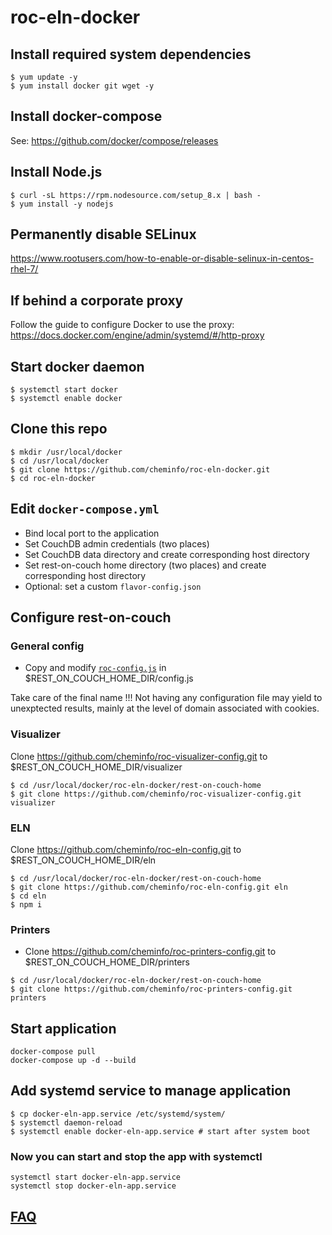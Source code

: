 # roc-eln-docker

## Install required system dependencies

```
$ yum update -y
$ yum install docker git wget -y
```

## Install docker-compose

See: https://github.com/docker/compose/releases

## Install Node.js

```
$ curl -sL https://rpm.nodesource.com/setup_8.x | bash -
$ yum install -y nodejs
```

## Permanently disable SELinux

https://www.rootusers.com/how-to-enable-or-disable-selinux-in-centos-rhel-7/

## If behind a corporate proxy

Follow the guide to configure Docker to use the proxy: https://docs.docker.com/engine/admin/systemd/#/http-proxy

## Start docker daemon

```
$ systemctl start docker
$ systemctl enable docker
```

## Clone this repo

```
$ mkdir /usr/local/docker
$ cd /usr/local/docker
$ git clone https://github.com/cheminfo/roc-eln-docker.git
$ cd roc-eln-docker
```

## Edit `docker-compose.yml`

- Bind local port to the application
- Set CouchDB admin credentials (two places)
- Set CouchDB data directory and create corresponding host directory
- Set rest-on-couch home directory (two places) and create corresponding host directory
- Optional: set a custom `flavor-config.json`

## Configure rest-on-couch

### General config

- Copy and modify [`roc-config.js`](./roc-config.js) in $REST_ON_COUCH_HOME_DIR/config.js

Take care of the final name !!! Not having any configuration file may yield to unexptected results, mainly at
the level of domain associated with cookies.

### Visualizer

Clone https://github.com/cheminfo/roc-visualizer-config.git to $REST_ON_COUCH_HOME_DIR/visualizer

```
$ cd /usr/local/docker/roc-eln-docker/rest-on-couch-home
$ git clone https://github.com/cheminfo/roc-visualizer-config.git visualizer
```

### ELN

Clone https://github.com/cheminfo/roc-eln-config.git to $REST_ON_COUCH_HOME_DIR/eln


```
$ cd /usr/local/docker/roc-eln-docker/rest-on-couch-home
$ git clone https://github.com/cheminfo/roc-eln-config.git eln
$ cd eln
$ npm i
```

### Printers

- Clone https://github.com/cheminfo/roc-printers-config.git to $REST_ON_COUCH_HOME_DIR/printers

```
$ cd /usr/local/docker/roc-eln-docker/rest-on-couch-home
$ git clone https://github.com/cheminfo/roc-printers-config.git printers
```


## Start application

```
docker-compose pull
docker-compose up -d --build
```

## Add systemd service to manage application

```
$ cp docker-eln-app.service /etc/systemd/system/
$ systemctl daemon-reload
$ systemctl enable docker-eln-app.service # start after system boot
```

### Now you can start and stop the app with systemctl

```
systemctl start docker-eln-app.service
systemctl stop docker-eln-app.service
```

## [FAQ](faq.md)
